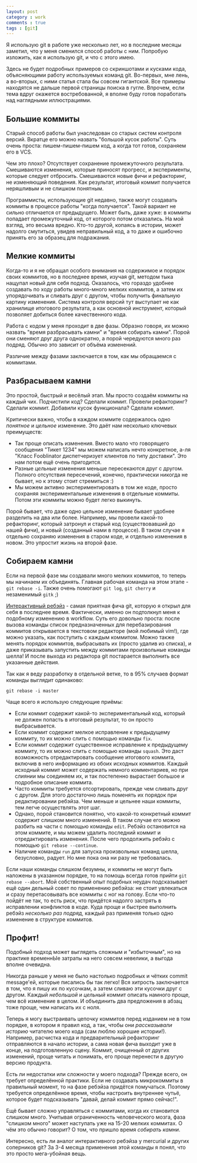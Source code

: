 ```yaml
---
layout: post
category : work
comments : true
tags : [git]
---
```


Я использую git в работе уже несколько лет, но в последние месяцы заметил, что у меня сменился способ работы с ним. Попробую изложить, как я использую git, и что с этого имею.

Здесь не будет подробных примеров со скриншотами и кусками кода, объясняющими работу используемых команд git. Во-первых, мне лень, а во-вторых, с ними статья стала бы совсем гигантской. Все примеры находятся не дальше первой страницы поиска в гугле. Впрочем, если тема вдруг окажется востребованной, я вполне буду готов поработать над наглядными иллюстрациями.

Большие коммиты
---------------

Старый способ работы был унаследован со старых систем контроля версий. Вкратце его можно назвать "большой кусок работы". Суть очень проста: пишем-пишем-пишем код, а когда тот готов, сохраняем его в VCS.

Чем это плохо? Отсутствует сохранение промежуточного результата. Смешиваются изменения, которые приносят прогресс, и эксперименты, которые следует отбросить. Смешиваются новые фичи и рефакторинг, не изменяющий поведения. Как результат, итоговый коммит получается неряшливым и не слишком понятным.

Программисты, использующие git недавно, также могут создавать коммиты в процессе работы "когда получается". Такой вариант не сильно отличается от предыдущего. Может быть, даже хуже: в коммиты попадает промежуточный код, от которого потом отказались. На мой взгляд, это весьма вредно. Кто-то другой, копаясь в истории, может надолго смутиться, увидев неправильный код, а то даже и ошибочно принять его за образец для подражания.

Мелкие коммиты
--------------

Когда-то и я не обращал особого внимания на содержимое и порядок своих коммитов, но в последнее время, изучая git, методом тыка нащупал новый для себя подход. Оказалось, что гораздо удобнее создавать по ходу работы много-много мелких коммитов, а затем их упорядочивать и сливать друг с другом, чтобы получить финальную картину изменения. Система контроля версий тут выступает не как хранилище итогового результата, а как основной инструмент, который позволяет добиться более качественного кода.

Работа с кодом у меня проходит в две фазы. Образно говоря, их можно назвать "время разбрасывать камни" и "время собирать камни". Порой они сменяют друг друга однократно, а порой чередуются много раз подряд. Обычно это зависит от объёма изменений.

Различие между фазами заключается в том, как мы обращаемся с коммитами.

Разбрасываем камни
------------------

Это простой, быстрый и весёлый этап. Мы просто создаём коммиты на каждый чих. Подчистили код? Сделали коммит. Провели рефакторинг? Сделали коммит. Добавили кусок функционала? Сделали коммит.

Критически важно, чтобы в каждом коммите содержалось одно *понятное* и *цельное* изменение. Это даёт нам несколько ключевых преимуществ:

 - Так проще описать изменения. Вместо мало что говорящего сообщения "Тикет 1234" мы можем написать нечто конкретное, а-ля "Класс Fooblinator диспетчеризует клиентов по типу доставки". Это нам потом ещё очень пригодится.
 - Pазные *цельные* изменения меньше пересекаются друг с другом. Полного отсутствия пересечений, конечно, практически никогда не бывает, но к этому стоит стремиться :)
 - Mы можем активно экспериментировать в том же коде, просто сохраняя экспериментальные изменения в отдельные коммиты. Потом эти коммиты можно будет легко выкинуть.

Порой бывает, что даже одно цельное изменение бывает удобнее разделить на два или более. Например, мы провели какой-то рефакторинг, который затронул и старый код (существовавший до нашей фичи), и новый (созданный нами в процессе). В таком случае я отдельно сохраняю изменения в старом коде, и отдельно изменения в новом. Это упростит жизнь на второй фазе.

Собираем камни
--------------

Если на первой фазе мы создавали много мелких коммитов, то теперь мы начинаем их объединять. Главная рабочая команда на этом этапе - `git rebase -i`. Также очень помогают `git log`, `git cherry` и незаменимый `gitk` ;)

[Интерактивный ребэйз](http://www.kernel.org/pub/software/scm/git/docs/git-rebase.html) - самая приятная фича git, которую я открыл для себя в последнее время. Фактически, именно он подтолкнул меня к подобному изменению в workflow. Суть его довольно проста: после вызова команды список предназначенных для перебазирования коммитов открывается в текстовом редакторе (мой любимый vim!), где можно указать, как поступить с каждым коммитом. Можно также менять порядок коммитов, выбрасывать их (просто удалив из списка), и даже приказывать запустить между коммитами произвольные команды шелла! И после выхода из редактора git постарается выполнить все указанные действия.

Так как я веду разработку в отдельной ветке, то в 95% случаев формат команды выглядит одинаково:

    git rebase -i master

Чаще всего я использую следующие приёмы:

 - Eсли коммит содержит какой-то экспериментальный код, который не должен попасть в итоговый результат, то он просто выбрасывается.
 - Если коммит содержит мелкое исправление к предыдущему коммиту, то их можно слить с помощью команды `fix`.
 - Если коммит содержит существенное исправление к предыдущему коммиту, то их можно слить с помощью команды `squash`. Это даст возможность отредактировать сообщение итогового коммита, включив в него информацию из обоих исходных коммитов. Каждый исходный коммит может содержать немного комментариев, но при слиянии мы соединяем их, и так постепенно вырастает большое и подробное описание коммита.
 - Чaсто коммиты требуется отсортировать, прежде чем сливать друг с другом. Для этого достаточно лишь поменять их порядок при редактировании ребэйза. Чем меньше и цельнее наши коммиты, тем легче осуществлять этот шаг.
 - Однако, порой становится понятно, что какой-то конкретный коммит содержит слишком много изменений. В таком случае его можно разбить на части с помощью команды `edit`. Ребэйз остановится на этом коммите, и мы можем удалить последний коммит и отредактировать изменения. После чего продолжить ребэйз с помощью `git rebase --continue`.
 - Наличие команды `run` для запуска произвольных команд шелла, безусловно, радует. Но мне пока она ни разу не требовалась.

Если наши команды слишком безумны, и коммиты не могут быть наложены в указанном порядке, то на помощь всегда готов прийти `git rebase --abort`. Мой собственный опыт подобных неудач подсказывает ещё один дельный совет по применению ребэйза: не стоит увлекаться и сразу перетасовывать все коммиты с ног на голову. Если что-то пойдёт не так, то есть риск, что придётся надолго застрять в исправлении конфликтов в коде. Куда проще и быстрее выполнить ребэйз *несколько раз подряд*, каждый раз применяя только одно изменение в структуре коммитов.

Профит!
-------

Подобный подход может выглядеть сложным и "избыточным", но на практике временнЫе затраты на него совсем невелики, а выгода вполне очевидна.

Никогда раньше у меня не было настолько подробных и чётких commit message'ей, которые писались бы так легко! Вся хитрость заключается в том, что я пишу их по кусочкам, а затем сливаю эти кусочки друг с другом. Каждый *небольшой* и *цельный* коммит описать намного проще, чем всё изменение в целом. И объединить два предложения в абзац тоже проще, чем написать их с ноля.

Теперь я могу выстраивать цепочку коммитов перед изданием не в том порядке, в котором я правил код, а так, чтобы они *рассказывали историю* читателю моего кода (сам люблю хорошие истории!). Например, расчистка кода и предварительный рефакторинг отправляются в начало истории, а сама новая фича выходит уже в конце, на подготовленную сцену. Коммит, очищенный от других изменений, проще читать и понимать, его проще перенести в другую версию продукта.

Есть ли недостатки или сложности у моего подхода? Прежде всего, он требует определённой практики. Если не создавать микрокоммиты в правильный момент, то на фазе ребэйза придётся помучаться. Поэтому требуется определённое время, чтобы настроить внутреннее чутьё, которое будет подсказывать "давай, делай коммит прямо сейчас!".

Ещё бывает сложно управляться с коммитами, когда их становится слишком много. Учитывая ограниченность человеческого мозга, фаза "слишком много" может наступать уже на 15-20 мелких коммитах. О чём это обычно говорит? О том, что пришло время *собирать камни*.

Интересно, есть ли аналог интерактивного ребэйза у mercurial и других соперников git? За 3-4 месяца применения этой команды я понял, что это просто мега-убойная вещь.
